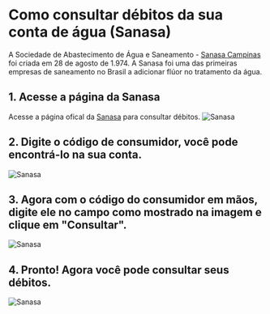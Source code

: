 # Como consultar débitos da sua conta de água (Sanasa)


A Sociedade de Abastecimento de Água e Saneamento - [Sanasa Campinas](http://www.sanasa.com.br/inicio/default.aspx) foi criada em 28 de agosto de 1.974. A Sanasa foi uma das primeiras empresas de saneamento no Brasil a adicionar flúor no tratamento da água. 
        
## 1. Acesse a página da Sanasa
 Acesse a página ofical da  [Sanasa](http://app.sanasa.com.br/vagencic4/app?hptAppId=FR900P&hptExec=Y) para consultar débitos.
![Sanasa](/images/sanasa.png "Site da Sanasa")

## 2. Digite o código de consumidor, você pode encontrá-lo na sua conta.
![Sanasa](/images/conta-sanasa.png "Conta da Sanasa ")

## 3. Agora com o código do consumidor em mãos, digite ele no campo como mostrado na imagem e clique em "Consultar".
![Sanasa](/images/codigo-sanasa.png "Inserindo o código")

## 4. Pronto! Agora você pode consultar seus débitos.
![Sanasa](/images/sanasa-debitos.png "Consultando os débitos")

